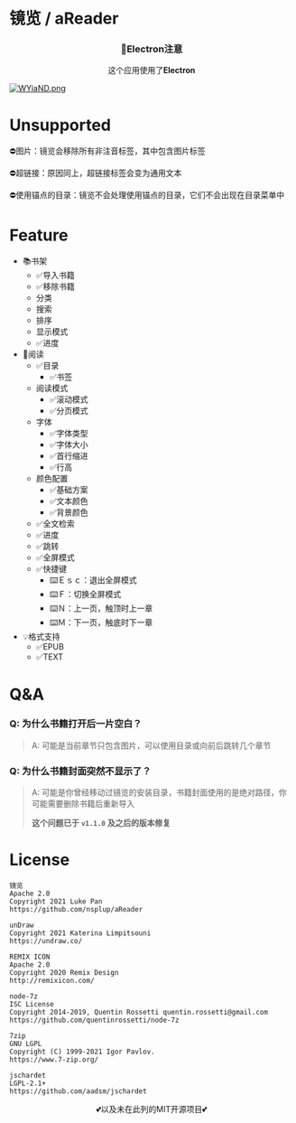 # 镜览 / aReader

<h3 align="center">🚸Electron注意</h3>

<p align="center">这个应用使用了<b>Electron</b></p>

[![WYiaND.png](https://z3.ax1x.com/2021/07/19/WYiaND.png)](https://imgtu.com/i/WYiaND)

# Unsupported

⛔图片：镜览会移除所有非注音标签，其中包含图片标签

⛔超链接：原因同上，超链接标签会变为通用文本

⛔使用锚点的目录：镜览不会处理使用锚点的目录，它们不会出现在目录菜单中

# Feature

- 📚书架
  - ✅导入书籍
  - ✅移除书籍
  - 分类
  - 搜索
  - 排序
  - 显示模式
  - ✅进度
- 📖阅读
  - ✅目录
    - ✅书签
  - 阅读模式
    - ✅滚动模式
    - ✅分页模式
  - 字体
    - ✅字体类型
    - ✅字体大小
    - ✅首行缩进
    - ✅行高
  - 颜色配置
    - ✅基础方案
    - ✅文本颜色
    - ✅背景颜色
  - ✅全文检索
  - ✅进度
  - ✅跳转
  - ✅全屏模式
  - ✅快捷键
    - ⌨️Ｅｓｃ：退出全屏模式
    - ⌨️Ｆ：切换全屏模式
    - ⌨️Ｎ：上一页，触顶时上一章
    - ⌨️Ｍ：下一页，触底时下一章
- 💡格式支持
  - ✅EPUB
  - ✅TEXT

# Q&A

### Q: 为什么书籍打开后一片空白？

> A: 可能是当前章节只包含图片，可以使用目录或向前后跳转几个章节

### Q: 为什么书籍封面突然不显示了？

> A: 可能是你曾经移动过镜览的安装目录，书籍封面使用的是绝对路径，你可能需要删除书籍后重新导入
> 
> **这个问题已于  `v1.1.0` 及之后的版本修复**

# License

```
镜览
Apache 2.0
Copyright 2021 Luke Pan
https://github.com/nsplup/aReader

unDraw
Copyright 2021 Katerina Limpitsouni
https://undraw.co/

REMIX ICON
Apache 2.0
Copyright 2020 Remix Design
http://remixicon.com/

node-7z
ISC License
Copyright 2014-2019, Quentin Rossetti quentin.rossetti@gmail.com
https://github.com/quentinrossetti/node-7z

7zip
GNU LGPL
Copyright (C) 1999-2021 Igor Pavlov.
https://www.7-zip.org/

jschardet
LGPL-2.1+
https://github.com/aadsm/jschardet
```

<p align="center">💕以及未在此列的MIT开源项目💕</p>
